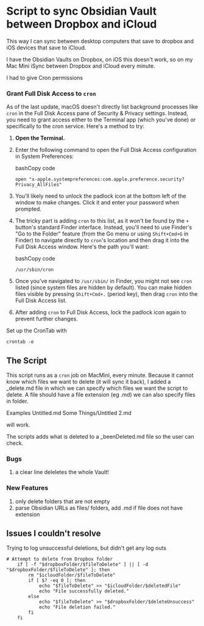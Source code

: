 # Script to sync Obsidian Vault between Dropbox and iCloud
This way I can sync between desktop computers that save to dropbox and iOS devices that save to iCloud.

I have the Obsidian Vaults on Dropbox, on iOS this doesn't work, so on my Mac Mini iSync between Dropbox and iCloud every minute.

I had to give Cron permissions 

### Grant Full Disk Access to `cron`

As of the last update, macOS doesn't directly list background processes like `cron` in the Full Disk Access pane of Security & Privacy settings. Instead, you need to grant access either to the Terminal app (which you've done) or specifically to the cron service. Here's a method to try:

1. **Open the Terminal.**
    
2. Enter the following command to open the Full Disk Access configuration in System Preferences:
    
    bashCopy code
    
    `open "x-apple.systempreferences:com.apple.preference.security?Privacy_AllFiles"`
    
3. You'll likely need to unlock the padlock icon at the bottom left of the window to make changes. Click it and enter your password when prompted.
    
4. The tricky part is adding `cron` to this list, as it won't be found by the `+` button's standard Finder interface. Instead, you'll need to use Finder's "Go to the Folder" feature (from the Go menu or using `Shift+Cmd+G` in Finder) to navigate directly to `cron`'s location and then drag it into the Full Disk Access window. Here's the path you'll want:
    
    bashCopy code
    
    `/usr/sbin/cron`
    
5. Once you've navigated to `/usr/sbin/` in Finder, you might not see `cron` listed (since system files are hidden by default). You can make hidden files visible by pressing `Shift+Cmd+.` (period key), then drag `cron` into the Full Disk Access list.
    
6. After adding `cron` to Full Disk Access, lock the padlock icon again to prevent further changes.

Set up the CronTab with

`crontab -e`

## The Script
This script runs as a `cron` job on MacMini, every minute. Because it cannot know which files we want to delete (it will sync it back), I added a \_delete.md file in which we can specify which files we want the script to delete. A file should have a file extension (eg .md) we can also specify files in folder.

Examples
Untitled.md
Some Things/Untitled 2.md

will work.

The scripts adds  what is deleted to a \_beenDeleted.md file so the user can check.

### Bugs
1. a clear line deleletes the whole Vault!


### New Features
1. only delete folders that are not empty
2. parse Obsidian URLs as files/ folders, add .md if file does not have extension

## Issues I couldn't resolve
Trying to log unsuccessful deletions, but didn't get any log outs

```
# Attempt to delete from Dropbox folder
    if [ -f "$dropboxFolder/$fileToDelete" ] || [ -d "$dropboxFolder/$fileToDelete" ]; then
        rm "$icloudFolder/$fileToDelete"
        if [ $? -eq 0 ]; then
            echo "$fileToDelete" >> "$icloudFolder/$deletedFile"
            echo "File successfully deleted."
        else
            echo "$fileToDelete" >> "$dropboxFolder/$deleteUnsuccess"
            echo "File deletion failed."
        fi
    fi
```